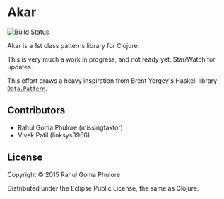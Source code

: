 # Akar

[![Build Status](https://travis-ci.org/missingfaktor/akar.svg)](https://travis-ci.org/missingfaktor/akar)

Akar is a 1st class patterns library for Clojure.

This is very much a work in progress, and not ready yet. Star/Watch for updates.

This effort draws a heavy inspiration from Brent Yorgey's Haskell library [`Data.Pattern`](https://hackage.haskell.org/package/first-class-patterns-0.3.2/docs/Data-Pattern.html).

## Contributors

- Rahul Goma Phulore (missingfaktor)
- Vivek Patil (linksys3966)

## License

Copyright © 2015 Rahul Goma Phulore

Distributed under the Eclipse Public License, the same as Clojure.
